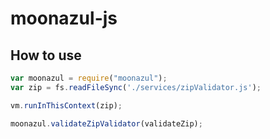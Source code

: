 # moonazul-js

## How to use

```javascript
var moonazul = require("moonazul");
var zip = fs.readFileSync('./services/zipValidator.js');

vm.runInThisContext(zip);

moonazul.validateZipValidator(validateZip);
```
